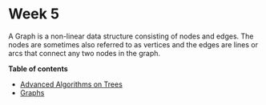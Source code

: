 # Week 5

A Graph is a non-linear data structure consisting of nodes and edges. The nodes are sometimes also referred to as vertices and the edges are lines or arcs that connect any two nodes in the graph.

**Table of contents**
* [Advanced Algorithms on Trees](01-Advanced-Trees.md)
* [Graphs](02-Graphs.md)
 
